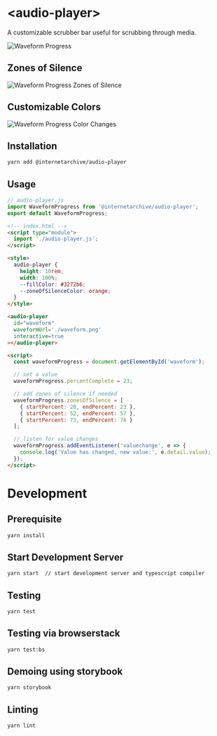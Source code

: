 # \<audio-player>

A customizable scrubber bar useful for scrubbing through media.

![Waveform Progress](./assets/img/audio-player.gif "Waveform Progress Demo")

## Zones of Silence

![Waveform Progress Zones of Silence](./assets/img/zones-of-silence.png "Waveform Progress Zones of Silence")

## Customizable Colors

![Waveform Progress Color Changes](./assets/img/color-modification.png "Waveform Progress Color Changes")

## Installation
```bash
yarn add @internetarchive/audio-player
```

## Usage
```js
// audio-player.js
import WaveformProgress from '@internetarchive/audio-player';
export default WaveformProgress;
```

```html
<!-- index.html -->
<script type="module">
  import './audio-player.js';
</script>

<style>
  audio-player {
    height: 10rem;
    width: 100%;
    --fillColor: #3272b6;
    --zoneOfSilenceColor: orange;
  }
</style>

<audio-player
  id="waveform"
  waveformUrl='./waveform.png'
  interactive=true
></audio-player>

<script>
  const waveformProgress = document.getElementById('waveform');

  // set a value
  waveformProgress.percentComplete = 23;

  // add zones of silence if needed
  waveformProgress.zonesOfSilence = [
    { startPercent: 20, endPercent: 23 },
    { startPercent: 52, endPercent: 57 },
    { startPercent: 73, endPercent: 76 }
  ];

  // listen for value changes
  waveformProgress.addEventListener('valuechange', e => {
    console.log('Value has changed, new value:', e.detail.value);
  });
</script>

```

# Development

## Prerequisite
```bash
yarn install
```

## Start Development Server
```bash
yarn start  // start development server and typescript compiler
```

## Testing
```bash
yarn test
```

## Testing via browserstack
```bash
yarn test:bs
```

## Demoing using storybook
```bash
yarn storybook
```

## Linting
```bash
yarn lint
```
